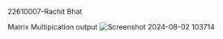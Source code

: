 22610007-Rachit Bhat

Matrix Multipication output
![Screenshot 2024-08-02 103714](https://github.com/user-attachments/assets/c12833a6-128a-4f23-88ea-8fcc2d329405)
